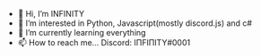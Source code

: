 - 👋 Hi, I’m INFINITY
- 👀 I’m interested in Python, Javascript(mostly discord.js) and c#
- 🌱 I’m currently learning everything
- 📫 How to reach me... Discord: IПFIПITY#0001

<!---
pwnyy-YMC/pwnyy-YMC is a ✨ special ✨ repository because its `README.md` (this file) appears on your GitHub profile.
You can click the Preview link to take a look at your changes.
--->
